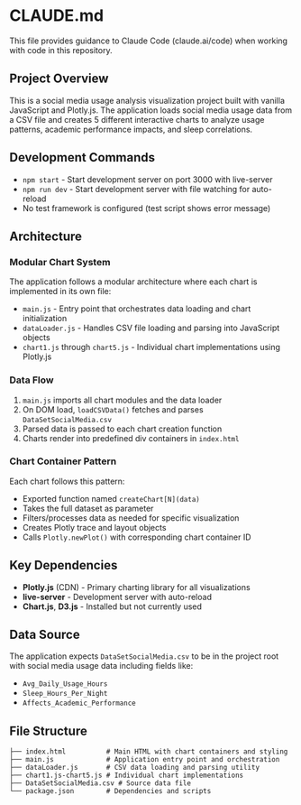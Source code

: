 # CLAUDE.md

This file provides guidance to Claude Code (claude.ai/code) when working with code in this repository.

## Project Overview

This is a social media usage analysis visualization project built with vanilla JavaScript and Plotly.js. The application loads social media usage data from a CSV file and creates 5 different interactive charts to analyze usage patterns, academic performance impacts, and sleep correlations.

## Development Commands

- `npm start` - Start development server on port 3000 with live-server
- `npm run dev` - Start development server with file watching for auto-reload
- No test framework is configured (test script shows error message)

## Architecture

### Modular Chart System
The application follows a modular architecture where each chart is implemented in its own file:
- `main.js` - Entry point that orchestrates data loading and chart initialization
- `dataLoader.js` - Handles CSV file loading and parsing into JavaScript objects
- `chart1.js` through `chart5.js` - Individual chart implementations using Plotly.js

### Data Flow
1. `main.js` imports all chart modules and the data loader
2. On DOM load, `loadCSVData()` fetches and parses `DataSetSocialMedia.csv`
3. Parsed data is passed to each chart creation function
4. Charts render into predefined div containers in `index.html`

### Chart Container Pattern
Each chart follows this pattern:
- Exported function named `createChart[N](data)`
- Takes the full dataset as parameter
- Filters/processes data as needed for specific visualization
- Creates Plotly trace and layout objects
- Calls `Plotly.newPlot()` with corresponding chart container ID

## Key Dependencies

- **Plotly.js** (CDN) - Primary charting library for all visualizations
- **live-server** - Development server with auto-reload
- **Chart.js**, **D3.js** - Installed but not currently used

## Data Source

The application expects `DataSetSocialMedia.csv` to be in the project root with social media usage data including fields like:
- `Avg_Daily_Usage_Hours`
- `Sleep_Hours_Per_Night`
- `Affects_Academic_Performance`

## File Structure

```
├── index.html          # Main HTML with chart containers and styling
├── main.js             # Application entry point and orchestration
├── dataLoader.js       # CSV data loading and parsing utility
├── chart1.js-chart5.js # Individual chart implementations
├── DataSetSocialMedia.csv # Source data file
└── package.json        # Dependencies and scripts
```